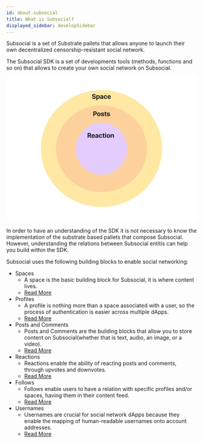 ```yaml
---
id: about-subsocial
title: What is Subsocial?
displayed_sidebar: developSidebar
---
```


Subsocial is a set of Substrate pallets that allows anyone to launch their own decentralized censorship-resistant social network.

The Subsocial SDK is a set of developments tools (methods, functions and so on) that allows to create your own social network on Subsocial.

![Space-Post-Reaction](../../static/img/entities.png)

In order to have an understanding of the SDK it is not necessary to know the implementation of the substrate based pallets that compose Subsocial. However, understanding the relations between Subsocial entitis can help you build within the SDK.

Subsocial uses the following building blocks to enable social networking:

- Spaces
  - A space is the basic building block for Subsocial, it is where content lives. 
  - [Read More](/docs/develop/concepts/spaces)
- Profiles
  - A profile is nothing more than a space associated with a user, so the process of authentication is easier across multiple dApps.
  - [Read More](/docs/develop/concepts/profiles)
- Posts and Comments
  - Posts and Comments are the building blocks that allow you to store content on Subsocial(whether that is text, audio, an image, or a video).
  - [Read More](/docs/develop/concepts/postsAndComments)
- Reactions
  - Reactions enable the ability of reacting posts and comments, through upvotes and downvotes.
  - [Read More](/docs/develop/concepts/reactions)
- Follows
  - Follows enable users to have a relation with specific profiles and/or spaces, having them in their content feed.
  - [Read More](/docs/develop/concepts/follows)
- Usernames
  - Usernames are crucial for social network dApps because they enable the mapping of human-readable usernames onto account addresses.
  - [Read More](/docs/develop/concepts/usernames)
